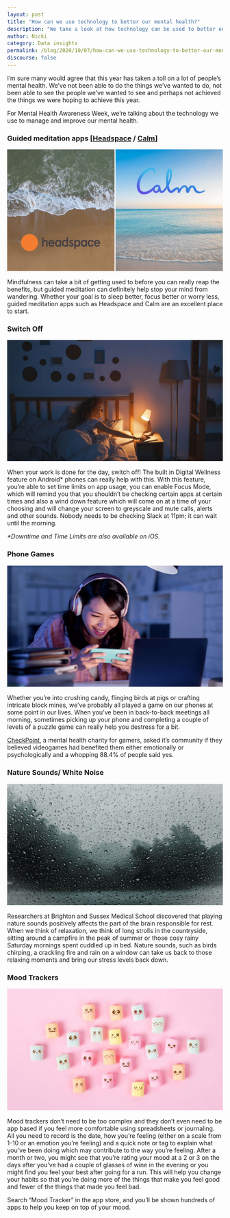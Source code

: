 ```yaml
---
layout: post
title: "How can we use technology to better our mental health?"
description: "We take a look at how technology can be used to better our mental health." 
author: Nicki
category: Data insights
permalink: /blog/2020/10/07/how-can-we-use-technology-to-better-our-mental-health/
discourse: false
---
```


I’m sure many would agree that this year has taken a toll on a lot of people’s mental health. We’ve not been able to do the things we’ve wanted to do, not been able to see the people we’ve wanted to see and perhaps not achieved the things we were hoping to achieve this year. 

For Mental Health Awareness Week, we’re talking about the technology we use to manage and improve our mental health.


### Guided meditation apps [[Headspace](https://www.headspace.com) / [Calm](https://www.calm.com)]


![headspace](/assets/img/blog/2020/10/headspace.jpg)


Mindfulness can take a bit of getting used to before you can really reap the benefits, but guided meditation can definitely help stop your mind from wandering. Whether your goal is to sleep better, focus better or worry less, guided meditation apps such as Headspace and Calm are an excellent place to start.


### Switch Off



![switch off](/assets/img/blog/2020/10/switch-off.jpg)


When your work is done for the day, switch off! The built in Digital Wellness feature on Android* phones can really help with this. With this feature, you’re able to set time limits on app usage, you can enable Focus Mode, which will remind you that you shouldn’t be checking certain apps at certain times and also a wind down feature which will come on at a time of your choosing and will change your screen to greyscale and mute calls, alerts and other sounds. Nobody needs to be checking Slack at 11pm; it can wait until the morning.

_*Downtime and Time Limits are also available on iOS._


### Phone Games



![phone games](/assets/img/blog/2020/10/phone-games.jpg)


Whether you’re into crushing candy, flinging birds at pigs or crafting intricate block mines, we’ve probably all played a game on our phones at some point in our lives. When you’ve been in back-to-back meetings all morning, sometimes picking up your phone and completing a couple of levels of a puzzle game can really help you destress for a bit. 

[CheckPoint](https://checkpointorg.com/games-for-health/), a mental health charity for gamers, asked it’s community if they believed videogames had benefited them either emotionally or psychologically and a whopping 88.4% of people said yes.


### Nature Sounds/ White Noise


![nature sounds](/assets/img/blog/2020/10/nature-sounds.jpg)


Researchers at Brighton and Sussex Medical School discovered that playing nature sounds positively affects the part of the brain responsible for rest. When we think of relaxation, we think of long strolls in the countryside, sitting around a campfire in the peak of summer or those cosy rainy Saturday mornings spent cuddled up in bed. Nature sounds, such as birds chirping, a crackling fire and rain on a window can take us back to those relaxing moments and bring our stress levels back down.


### Mood Trackers



![mood-trackers](/assets/img/blog/2020/10/mood-trackers.jpg)


Mood trackers don’t need to be too complex and they don’t even need to be app based if you feel more comfortable using spreadsheets or journaling. All you need to record is the date, how you’re feeling (either on a scale from 1-10 or an emotion you’re feeling) and a quick note or tag to explain what you’ve been doing which may contribute to the way you’re feeling. After a month or two, you might see that you’re rating your mood at a 2 or 3 on the days after you’ve had a couple of glasses of wine in the evening or you might find you feel your best after going for a run. This will help you change your habits so that you’re doing more of the things that make you feel good and fewer of the things that made you feel bad.

Search “Mood Tracker” in the app store, and you’ll be shown hundreds of apps to help you keep on top of your mood.